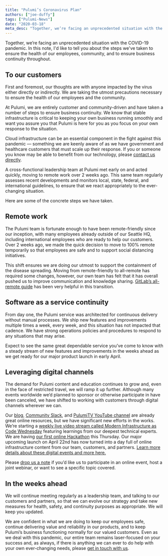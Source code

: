 ```yaml
---
title: "Pulumi’s Coronavirus Plan"
authors: ["joe-duffy"]
tags: ["Pulumi-News"]
date: "2020-03-18"
meta_desc: "Together, we’re facing an unprecedented situation with the COVID-19 pandemic. Learn about the steps we've taken."
---
```


Together, we’re facing an unprecedented situation with the COVID-19 pandemic. In this note, I'd like to tell you about the steps we've taken to ensure the health of our employees, community, and to ensure business continuity throughout.

<!--more-->

## To our customers

First and foremost, our thoughts are with anyone impacted by the virus either directly or indirectly. We are taking the utmost precautions necessary to ensure the health of our employees and the community.

At Pulumi, we are entirely customer and community-driven and have taken a number of steps to ensure business continuity. We know that stable infrastructure is critical to keeping your own business running smoothly and want you assure you that Pulumi is here for you as you focus on your own response to the situation.

Cloud infrastructure can be an essential component in the fight against this pandemic &mdash; something we are keenly aware of as we have government and healthcare customers that must scale up their response. If you or someone you know may be able to benefit from our technology, please [contact us directly](https://pulumi.com/contact).

A cross-functional leadership team at Pulumi met early on and acted quickly, moving to remote work over 2 weeks ago. This same team regularly assesses recent developments and monitors local, state, federal, and international guidelines, to ensure that we react appropriately to the ever-changing situation.

Here are some of the concrete steps we have taken.

## Remote work

The Pulumi team is fortunate enough to have been remote-friendly since our inception, with many employees already outside of our Seattle HQ, including international employees who are ready to help our customers. Over 2 weeks ago, we made the quick decision to move to 100% remote temporarily so that employees are safe and to support social distancing initiatives.

This shift ensures we are doing our utmost to support the containment of the disease spreading. Moving from remote-friendly to all-remote has required some changes, however, our own team has felt that it has overall pushed us to improve communication and knowledge sharing. [GitLab’s all-remote guide](https://about.gitlab.com/company/culture/all-remote/) has been very helpful in this transition.

## Software as a service continuity

From day one, the Pulumi service was architected for continuous delivery without manual processes. We ship new features and improvements multiple times a week, every week, and this situation has not impacted that cadence. We have strong operations policies and procedures to respond to any situations that may arise.

Expect to see the same great dependable service you’ve come to know with a steady stream of new features and improvements in the weeks ahead as we get ready for our major product launch in early April.

## Leveraging digital channels

The demand for Pulumi content and education continues to grow and, even in the face of restricted travel, we will ramp it up further. Although many events worldwide we’d planned to sponsor or otherwise participate in have been canceled, we have shifted to working with customers through digital channels wherever we can.

Our [blog](https://pulumi.com/blog), [Community Slack](https://slack.pulumi.com), and [PulumiTV YouTube channel](https://www.youtube.com/channel/UC2Dhyn4Ev52YSbcpfnfP0Mw) are already great online resources, but we have significant new efforts in the works. We’re starting a [weekly live video stream called Modern Infrastructure as Code Wednesday](https://www.youtube.com/channel/UC2Dhyn4Ev52YSbcpfnfP0Mw) featuring learnings from our deepest technical experts. We are having [our first online Hackathon](https://pulumi-community.slack.com/archives/C01090N194P/p1584492996000400) this Thursday. Our major upcoming launch on April 22nd has now turned into a day full of online infrastructure content from our team, customers, and partners. [Learn more details about these digital events and more here.](https://pulumi.com/resources)

Please [drop us a note](https://pulumi.com/contact) if you’d like us to participate in an online event, host a joint webinar, or want to see a specific topic covered.

## In the weeks ahead

We will continue meeting regularly as a leadership team, and talking to our customers and partners, so that we can evolve our strategy and take new measures for health, safety, and continuity purposes as appropriate. We will keep you updated.

We are confident in what we are doing to keep our employees safe, continue delivering value and reliability in our products, and to keep Pulumi’s business functioning normally for our valued customers. Even as we deal with this pandemic, our entire team remains laser-focused on your success and, as always, if there is anything we can ever to do help with your own ever-changing needs, please [get in touch with us](https://pulumi.com/contact).
